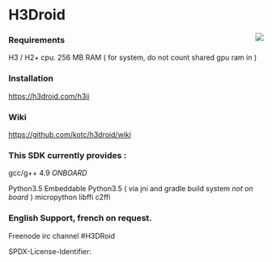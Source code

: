 # H3Droid

<img src="https://h3droid.com/user/pages/01.home/H3small1.gif" align="right" />

### Requirements
  H3 / H2+  cpu.
  256 MB RAM ( for system, do not count shared gpu ram in )
  
  
### Installation
  https://h3droid.com/h3ii

### Wiki
  https://github.com/kotc/h3droid/wiki


### This SDK currently provides :

  gcc/g++ 4.9 *ONBOARD*
  
  Python3.5
  Embeddable Python3.5 ( via jni and gradle build system *not on board* ) 
  micropython
  libffi
  c2ffi
  
  
### English Support, french on request.
  Freenode irc channel #H3DRoid
  

SPDX-License-Identifier: 


